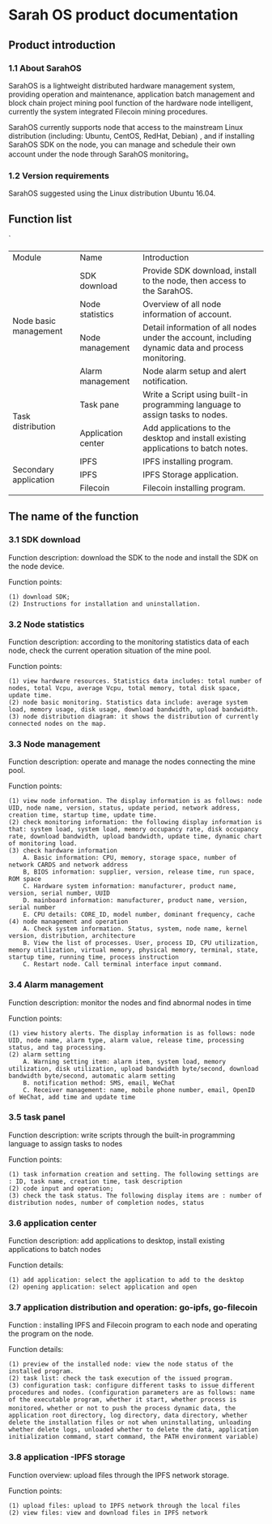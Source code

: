 # Sarah OS product documentation

## Product introduction

### 1.1 About SarahOS

SarahOS is a lightweight distributed hardware management system, providing operation and maintenance, application batch management and block chain project mining pool function of the hardware node intelligent, currently the system integrated Filecoin mining procedures.

SarahOS currently supports node that access to the mainstream Linux distribution (including: Ubuntu, CentOS, RedHat, Debian) , and if installing SarahOS SDK on the node, you can manage and schedule their own account under the node through SarahOS monitoring。

### 1.2 Version requirements

SarahOS suggested using the Linux distribution Ubuntu 16.04.

## Function list
`
<table>
    <tr>
    	<td>Module</td>
    	<td>Name</td>
    	<td>Introduction</td>
    </tr>
    <tr>
        <td rowspan="4">
            Node basic management
        </td>
	<td>SDK download</td>
    	<td>Provide SDK download, install to the node, then access to the SarahOS.</td>
    </tr>
    <tr>
    	<td>Node statistics</td>
    	<td>Overview of all node information of account.</td>
    </tr>
    <tr>
    	<td>Node management</td>
    	<td>Detail information of all nodes under the account, including dynamic data and process monitoring.</td>
    </tr>
    <tr>
    	<td>Alarm management</td>
    	<td>Node alarm setup and alert notification.</td>
    </tr>
    <tr>
        <td rowspan="2">
            Task distribution
        </td>
    	<td>Task pane</td>
    	<td>Write a Script using built-in programming language to assign tasks to nodes.</td>
    </tr>
    <tr>
    	<td>Application center</td>
    	<td>Add applications to the desktop and install existing applications to batch notes.</td>
    </tr>
    <tr>
        <td rowspan="3">
            Secondary application
        </td>
    	<td>IPFS</td>
    	<td>IPFS installing program.</td>
    </tr>
    <tr>
    	<td>IPFS</td>
    	<td>IPFS Storage application.</td>
    </tr>
    <tr>
    	<td>Filecoin</td>
    	<td>Filecoin installing program.</td>
    </tr>
</table>


## The name of the function

### 3.1 SDK download

Function description: download the SDK to the node and install the SDK on the node device.

Function points:
```text
(1) download SDK;
(2) Instructions for installation and uninstallation.
```

### 3.2 Node statistics

Function description: according to the monitoring statistics data of each node, check the current operation situation of the mine pool.

Function points:
```text
(1) view hardware resources. Statistics data includes: total number of nodes, total Vcpu, average Vcpu, total memory, total disk space, update time.
(2) node basic monitoring. Statistics data include: average system load, memory usage, disk usage, download bandwidth, upload bandwidth.
(3) node distribution diagram: it shows the distribution of currently connected nodes on the map. 
```

### 3.3 Node management

Function description: operate and manage the nodes connecting the mine pool.

Function points:
```text
(1) view node information. The display information is as follows: node UID, node name, version, status, update period, network address, creation time, startup time, update time.
(2) check monitoring information: the following display information is that: system load, system load, memory occupancy rate, disk occupancy rate, download bandwidth, upload bandwidth, update time, dynamic chart of monitoring load.
(3) check hardware information
	A. Basic information: CPU, memory, storage space, number of network CARDS and network address
	B, BIOS information: supplier, version, release time, run space, ROM space
	C. Hardware system information: manufacturer, product name, version, serial number, UUID
	D. mainboard information: manufacturer, product name, version, serial number
	E. CPU details: CORE_ID, model number, dominant frequency, cache
(4) node management and operation
	A. Check system information. Status, system, node name, kernel version, distribution, architecture
	B. View the list of processes. User, process ID, CPU utilization, memory utilization, virtual memory, physical memory, terminal, state, startup time, running time, process instruction
	C. Restart node. Call terminal interface input command.
````

### 3.4 Alarm management

Function description: monitor the nodes and find abnormal nodes in time

Function points:
```text
(1) view history alerts. The display information is as follows: node UID, node name, alarm type, alarm value, release time, processing status, and tag processing.
(2) alarm setting
	A. Warning setting item: alarm item, system load, memory utilization, disk utilization, upload bandwidth byte/second, download bandwidth byte/second, automatic alarm setting
	B. notification method: SMS, email, WeChat 
	C. Receiver management: name, mobile phone number, email, OpenID of WeChat, add time and update time
```

### 3.5 task panel
Function description: write scripts through the built-in programming language to assign tasks to nodes

Function points:
```text
(1) task information creation and setting. The following settings are : ID, task name, creation time, task description
(2) code input and operation;
(3) check the task status. The following display items are : number of distribution nodes, number of completion nodes, status
```

### 3.6 application center
Function description: add applications to desktop, install existing applications to batch nodes

Function details:
```text
(1) add application: select the application to add to the desktop
(2) opening application: select application and open
```
### 3.7 application distribution and operation: go-ipfs, go-filecoin
Function : installing IPFS and Filecoin program to each node and operating the program on the node.

Function details:
```text
(1) preview of the installed node: view the node status of the installed program.
(2) task list: check the task execution of the issued program.
(3) configuration task: configure different tasks to issue different procedures and nodes. (configuration parameters are as follows: name of the executable program, whether it start, whether process is monitored，whether or not to push the process dynamic data, the application root directory, log directory, data directory, whether  delete the installation files or not when uninstallating, unloading whether delete logs, unloaded whether to delete the data, application initialization command, start command, the PATH environment variable)
```

### 3.8 application -IPFS storage
Function overview: upload files through the IPFS network storage.

Function points:
```text
(1) upload files: upload to IPFS network through the local files
(2) view files: view and download files in IPFS network
```


